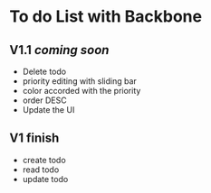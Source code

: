  To do List with Backbone
========================

V1.1 *coming soon*
--------------

- Delete todo
- priority editing with sliding bar
- color accorded with the priority
- order DESC
- Update the UI

V1 finish
--------

- create todo
- read todo
- update todo



